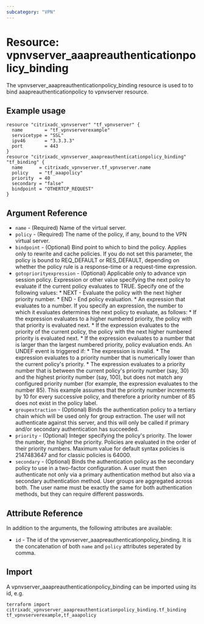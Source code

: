 ```yaml
---
subcategory: "VPN"
---
```


# Resource: vpnvserver_aaapreauthenticationpolicy_binding

The vpnvserver_aaapreauthenticationpolicy_binding resource is used to to bind aaapreauthenticationpolicy to vpnvserver resource.


## Example usage

```hcl
resource "citrixadc_vpnvserver" "tf_vpnvserver" {
  name        = "tf_vpnvserverexample"
  servicetype = "SSL"
  ipv46       = "3.3.3.3"
  port        = 443
}
resource "citrixadc_vpnvserver_aaapreauthenticationpolicy_binding" "tf_binding" {
  name      = citrixadc_vpnvserver.tf_vpnvserver.name
  policy    = "tf_aaapolicy"
  priority  = 40
  secondary = "false"
  bindpoint = "OTHERTCP_REQUEST"
}
```


## Argument Reference

* `name` - (Required) Name of the virtual server.
* `policy` - (Required) The name of the policy, if any, bound to the VPN virtual server.
* `bindpoint` - (Optional) Bind point to which to bind the policy. Applies only to rewrite and cache policies. If you do not set this parameter, the policy is bound to REQ_DEFAULT or RES_DEFAULT, depending on whether the policy rule is a response-time or a request-time expression.
* `gotopriorityexpression` - (Optional) Applicable only to advance vpn session policy. Expression or other value specifying the next policy to evaluate if the current policy evaluates to TRUE.  Specify one of the following values: * NEXT - Evaluate the policy with the next higher priority number. * END - End policy evaluation. * An expression that evaluates to a number. If you specify an expression, the number to which it evaluates determines the next policy to evaluate, as follows: *  If the expression evaluates to a higher numbered priority, the policy with that priority is evaluated next. * If the expression evaluates to the priority of the current policy, the policy with the next higher numbered priority is evaluated next. * If the expression evaluates to a number that is larger than the largest numbered priority, policy evaluation ends. An UNDEF event is triggered if: * The expression is invalid. * The expression evaluates to a priority number that is numerically lower than the current policy's priority. * The expression evaluates to a priority number that is between the current policy's priority number (say, 30) and the highest priority number (say, 100), but does not match any configured priority number (for example, the expression evaluates to the number 85). This example assumes that the priority number increments by 10 for every successive policy, and therefore a priority number of 85 does not exist in the policy label.
* `groupextraction` - (Optional) Binds the authentication policy to a tertiary chain which will be used only for group extraction.  The user will not authenticate against this server, and this will only be called if primary and/or secondary authentication has succeeded.
* `priority` - (Optional) Integer specifying the policy's priority. The lower the number, the higher the priority. Policies are evaluated in the order of their priority numbers. Maximum value for default syntax policies is 2147483647 and for classic policies is 64000.
* `secondary` - (Optional) Binds the authentication policy as the secondary policy to use in a two-factor configuration. A user must then authenticate not only via a primary authentication method but also via a secondary authentication method. User groups are aggregated across both. The user name must be exactly the same for both authentication methods, but they can require different passwords.


## Attribute Reference

In addition to the arguments, the following attributes are available:

* `id` - The id of the vpnvserver_aaapreauthenticationpolicy_binding. It is the concatenation of both `name` and `policy` attributes seperated by comma.


## Import

A vpnvserver_aaapreauthenticationpolicy_binding can be imported using its id, e.g.

```shell
terraform import citrixadc_vpnvserver_aaapreauthenticationpolicy_binding.tf_binding tf_vpnvserverexample,tf_aaapolicy
```
